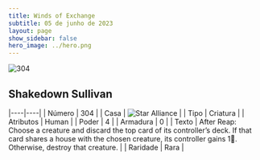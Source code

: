 ```yaml
---
title: Winds of Exchange
subtitle: 05 de junho de 2023
layout: page
show_sidebar: false
hero_image: ../hero.png
---
```


![304](https://mastervault-storage-prod.s3.amazonaws.com/media/card_front/en/600_304_6656519c9f33_en.png)


## Shakedown Sullivan

|----|----|
| Número | 304 |
| Casa | ![Star Alliance](https://archonarcana.com/images/thumb/7/7d/Star_Alliance.png/22px-Star_Alliance.png "Aliança Estelar") |
| Tipo | Criatura |
| Atributos | Human |
| Poder | 4 |
| Armadura | 0 |
| Texto | After Reap: Choose a creature and discard the top card of its controller’s deck. If that card shares a house with the chosen creature, its controller gains 1. Otherwise, destroy that creature.  |
| Raridade | Rara |
